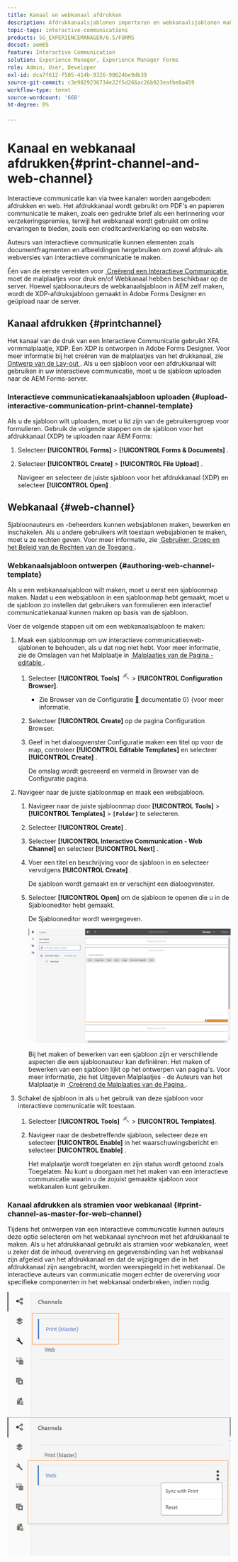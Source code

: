 ```yaml
---
title: Kanaal en webkanaal afdrukken
description: Afdrukkanaalsjablonen importeren en webkanaalsjablonen maken en inschakelen
topic-tags: interactive-communications
products: SG_EXPERIENCEMANAGER/6.5/FORMS
docset: aem65
feature: Interactive Communication
solution: Experience Manager, Experience Manager Forms
role: Admin, User, Developer
exl-id: dca7f612-f505-414b-9326-90624be9db39
source-git-commit: c3e9029236734e22f5d266ac26b923eafbe0a459
workflow-type: tm+mt
source-wordcount: '668'
ht-degree: 0%

---
```


# Kanaal en webkanaal afdrukken{#print-channel-and-web-channel}

Interactieve communicatie kan via twee kanalen worden aangeboden: afdrukken en web. Het afdrukkanaal wordt gebruikt om PDF&#39;s en papieren communicatie te maken, zoals een gedrukte brief als een herinnering voor verzekeringspremies, terwijl het webkanaal wordt gebruikt om online ervaringen te bieden, zoals een creditcardverklaring op een website.

Auteurs van interactieve communicatie kunnen elementen zoals documentfragmenten en afbeeldingen hergebruiken om zowel afdruk- als webversies van interactieve communicatie te maken.

Één van de eerste vereisten voor [&#x200B; Creërend een Interactieve Communicatie &#x200B;](../../forms/using/create-interactive-communication.md) moet de malplaatjes voor druk en/of Webkanaal hebben beschikbaar op de server. Hoewel sjabloonauteurs de webkanaalsjabloon in AEM zelf maken, wordt de XDP-afdruksjabloon gemaakt in Adobe Forms Designer en geüpload naar de server.

## Kanaal afdrukken {#printchannel}

Het kanaal van de druk van een Interactieve Communicatie gebruikt XFA vormmalplaatje, XDP. Een XDP is ontworpen in Adobe Forms Designer. Voor meer informatie bij het creëren van de malplaatjes van het drukkanaal, zie [&#x200B; Ontwerp van de Lay-out &#x200B;](../../forms/using/layout-design-details.md). Als u een sjabloon voor een afdrukkanaal wilt gebruiken in uw interactieve communicatie, moet u de sjabloon uploaden naar de AEM Forms-server.

### Interactieve communicatiekanaalsjabloon uploaden {#upload-interactive-communication-print-channel-template}

Als u de sjabloon wilt uploaden, moet u lid zijn van de gebruikersgroep voor formulieren. Gebruik de volgende stappen om de sjabloon voor het afdrukkanaal (XDP) te uploaden naar AEM Forms:

1. Selecteer **[!UICONTROL Forms]** > **[!UICONTROL Forms & Documents]** .

1. Selecteer **[!UICONTROL Create]** > **[!UICONTROL File Upload]** .

   Navigeer en selecteer de juiste sjabloon voor het afdrukkanaal (XDP) en selecteer **[!UICONTROL Open]** .

## Webkanaal {#web-channel}

Sjabloonauteurs en -beheerders kunnen websjablonen maken, bewerken en inschakelen. Als u andere gebruikers wilt toestaan websjablonen te maken, moet u ze rechten geven. Voor meer informatie, zie [&#x200B; Gebruiker, Groep en het Beleid van de Rechten van de Toegang &#x200B;](/help/sites-administering/user-group-ac-admin.md).

### Webkanaalsjabloon ontwerpen {#authoring-web-channel-template}

Als u een webkanaalsjabloon wilt maken, moet u eerst een sjabloonmap maken. Nadat u een websjabloon in een sjabloonmap hebt gemaakt, moet u de sjabloon zo instellen dat gebruikers van formulieren een interactief communicatiekanaal kunnen maken op basis van de sjabloon.

Voer de volgende stappen uit om een webkanaalsjabloon te maken:

1. Maak een sjabloonmap om uw interactieve communicatiesweb-sjablonen te behouden, als u dat nog niet hebt. Voor meer informatie, zie de Omslagen van het Malplaatje in [&#x200B; Malplaatjes van de Pagina - editable &#x200B;](/help/sites-developing/page-templates-editable.md).

   1. Selecteer **[!UICONTROL Tools]** ![&#x200B; hulpmiddelen &#x200B;](assets/tools.png) > **[!UICONTROL Configuration Browser]**.
      * Zie Browser van de Configuratie [&#128279;](/help/sites-administering/configurations.md) documentatie 0&rbrace; &lbrace;voor meer informatie.
   1. Selecteer **[!UICONTROL Create]** op de pagina Configuration Browser.
   1. Geef in het dialoogvenster Configuratie maken een titel op voor de map, controleer **[!UICONTROL Editable Templates]** en selecteer **[!UICONTROL Create]** .

      De omslag wordt gecreeerd en vermeld in Browser van de Configuratie pagina.

1. Navigeer naar de juiste sjabloonmap en maak een websjabloon.

   1. Navigeer naar de juiste sjabloonmap door **[!UICONTROL Tools]** > **[!UICONTROL Templates]** > **`[Folder]`** te selecteren.
   1. Selecteer **[!UICONTROL Create]** .
   1. Selecteer **[!UICONTROL Interactive Communication - Web Channel]** en selecteer **[!UICONTROL Next]** .
   1. Voer een titel en beschrijving voor de sjabloon in en selecteer vervolgens **[!UICONTROL Create]** .

      De sjabloon wordt gemaakt en er verschijnt een dialoogvenster.

   1. Selecteer **[!UICONTROL Open]** om de sjabloon te openen die u in de Sjablooneditor hebt gemaakt.

      De Sjablooneditor wordt weergegeven.

      ![&#x200B; webchanneltemplate &#x200B;](assets/webchanneltemplate.png)

      Bij het maken of bewerken van een sjabloon zijn er verschillende aspecten die een sjabloonauteur kan definiëren. Het maken of bewerken van een sjabloon lijkt op het ontwerpen van pagina&#39;s. Voor meer informatie, zie het Uitgeven Malplaatjes - de Auteurs van het Malplaatje in [&#x200B; Creërend de Malplaatjes van de Pagina &#x200B;](/help/sites-authoring/templates.md).

1. Schakel de sjabloon in als u het gebruik van deze sjabloon voor interactieve communicatie wilt toestaan.

   1. Selecteer **[!UICONTROL Tools]** ![&#x200B; hulpmiddelen &#x200B;](assets/tools.png) > **[!UICONTROL Templates]**.
   1. Navigeer naar de desbetreffende sjabloon, selecteer deze en selecteer **[!UICONTROL Enable]** in het waarschuwingsbericht en selecteer **[!UICONTROL Enable]** .

      Het malplaatje wordt toegelaten en zijn status wordt getoond zoals Toegelaten. Nu kunt u doorgaan met het maken van een interactieve communicatie waarin u de zojuist gemaakte sjabloon voor webkanalen kunt gebruiken.

### Kanaal afdrukken als stramien voor webkanaal {#print-channel-as-master-for-web-channel}

Tijdens het ontwerpen van een interactieve communicatie kunnen auteurs deze optie selecteren om het webkanaal synchroon met het afdrukkanaal te maken. Als u het afdrukkanaal gebruikt als stramien voor webkanalen, weet u zeker dat de inhoud, overerving en gegevensbinding van het webkanaal zijn afgeleid van het afdrukkanaal en dat de wijzigingen die in het afdrukkanaal zijn aangebracht, worden weerspiegeld in het webkanaal. De interactieve auteurs van communicatie mogen echter de overerving voor specifieke componenten in het webkanaal onderbreken, indien nodig.

![&#x200B; het kanaal van de Druk als meester &#x200B;](assets/create_ic_print_master_new.png) ![&#x200B; kanaal van het Web met drukkanaal als meester &#x200B;](assets/create_ic_print_master_web_new.png)
